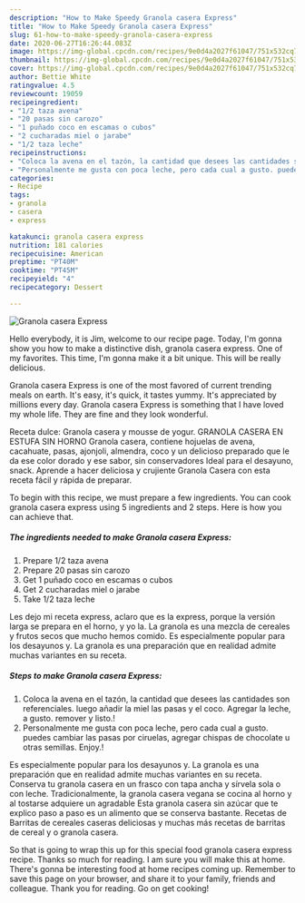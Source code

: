 ```yaml
---
description: "How to Make Speedy Granola casera Express"
title: "How to Make Speedy Granola casera Express"
slug: 61-how-to-make-speedy-granola-casera-express
date: 2020-06-27T16:26:44.083Z
image: https://img-global.cpcdn.com/recipes/9e0d4a2027f61047/751x532cq70/granola-casera-express-foto-principal.jpg
thumbnail: https://img-global.cpcdn.com/recipes/9e0d4a2027f61047/751x532cq70/granola-casera-express-foto-principal.jpg
cover: https://img-global.cpcdn.com/recipes/9e0d4a2027f61047/751x532cq70/granola-casera-express-foto-principal.jpg
author: Bettie White
ratingvalue: 4.5
reviewcount: 19059
recipeingredient:
- "1/2 taza avena"
- "20 pasas sin carozo"
- "1 puñado coco en escamas o cubos"
- "2 cucharadas miel o jarabe"
- "1/2 taza leche"
recipeinstructions:
- "Coloca la avena en el tazón, la cantidad que desees las cantidades son referenciales. luego añadir la miel las pasas y el coco. Agregar la leche, a gusto. remover y listo.!"
- "Personalmente me gusta con poca leche, pero cada cual a gusto. puedes cambiar las pasas por ciruelas, agregar chispas de chocolate u otras semillas. Enjoy.!"
categories:
- Recipe
tags:
- granola
- casera
- express

katakunci: granola casera express 
nutrition: 181 calories
recipecuisine: American
preptime: "PT40M"
cooktime: "PT45M"
recipeyield: "4"
recipecategory: Dessert

---
```



![Granola casera Express](https://img-global.cpcdn.com/recipes/9e0d4a2027f61047/751x532cq70/granola-casera-express-foto-principal.jpg)

Hello everybody, it is Jim, welcome to our recipe page. Today, I'm gonna show you how to make a distinctive dish, granola casera express. One of my favorites. This time, I'm gonna make it a bit unique. This will be really delicious.

Granola casera Express is one of the most favored of current trending meals on earth. It's easy, it's quick, it tastes yummy. It's appreciated by millions every day. Granola casera Express is something that I have loved my whole life. They are fine and they look wonderful.

Receta dulce: Granola casera y mousse de yogur. GRANOLA CASERA EN ESTUFA SIN HORNO Granola casera, contiene hojuelas de avena, cacahuate, pasas, ajonjoli, almendra, coco y un delicioso preparado que le da ese color dorado y ese sabor, sin conservadores Ideal para el desayuno, snack. Aprende a hacer deliciosa y crujiente Granola Casera con esta receta fácil y rápida de preparar.


To begin with this recipe, we must prepare a few ingredients. You can cook granola casera express using 5 ingredients and 2 steps. Here is how you can achieve that.

<!--inarticleads1-->

##### The ingredients needed to make Granola casera Express:

1. Prepare 1/2 taza avena
1. Prepare 20 pasas sin carozo
1. Get 1 puñado coco en escamas o cubos
1. Get 2 cucharadas miel o jarabe
1. Take 1/2 taza leche


Les dejo mi receta express, aclaro que es la express, porque la versión larga se prepara en el horno, y yo la. La granola es una mezcla de cereales y frutos secos que mucho hemos comido. Es especialmente popular para los desayunos y. La granola es una preparación que en realidad admite muchas variantes en su receta. 

<!--inarticleads2-->

##### Steps to make Granola casera Express:

1. Coloca la avena en el tazón, la cantidad que desees las cantidades son referenciales. luego añadir la miel las pasas y el coco. Agregar la leche, a gusto. remover y listo.!
1. Personalmente me gusta con poca leche, pero cada cual a gusto. puedes cambiar las pasas por ciruelas, agregar chispas de chocolate u otras semillas. Enjoy.!


Es especialmente popular para los desayunos y. La granola es una preparación que en realidad admite muchas variantes en su receta. Conserva tu granola casera en un frasco con tapa ancha y sírvela sola o con leche. Tradicionalmente, la granola casera vegana se cocina al horno y al tostarse adquiere un agradable Esta granola casera sin azúcar que te explico paso a paso es un alimento que se conserva bastante. Recetas de Barritas de cereales caseras deliciosas y muchas más recetas de barritas de cereal y o granola casera. 

So that is going to wrap this up for this special food granola casera express recipe. Thanks so much for reading. I am sure you will make this at home. There's gonna be interesting food at home recipes coming up. Remember to save this page on your browser, and share it to your family, friends and colleague. Thank you for reading. Go on get cooking!
